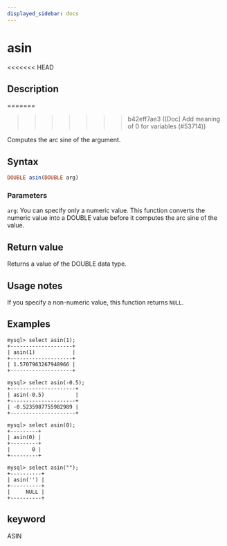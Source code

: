 ```yaml
---
displayed_sidebar: docs
---
```


# asin

<<<<<<< HEAD
## Description
=======

>>>>>>> b42eff7ae3 ([Doc] Add meaning of 0 for variables (#53714))

Computes the arc sine of the argument.

## Syntax

```Haskell
DOUBLE asin(DOUBLE arg)
```

### Parameters

`arg`: You can specify only a numeric value. This function converts the numeric value into a DOUBLE value before it computes the arc sine of the value.

## Return value

Returns a value of the DOUBLE data type.

## Usage notes

If you specify a non-numeric value, this function returns `NULL`.

## Examples

```Plain
mysql> select asin(1);
+--------------------+
| asin(1)            |
+--------------------+
| 1.5707963267948966 |
+--------------------+

mysql> select asin(-0.5);
+---------------------+
| asin(-0.5)          |
+---------------------+
| -0.5235987755982989 |
+---------------------+

mysql> select asin(0);
+---------+
| asin(0) |
+---------+
|       0 |
+---------+

mysql> select asin("");
+----------+
| asin('') |
+----------+
|     NULL |
+----------+
```

## keyword

ASIN
